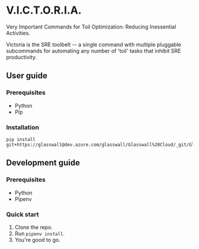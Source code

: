 # V.I.C.T.O.R.I.A.
Very Important Commands for Toil Optimization: Reducing Inessential Activities.

Victoria is the SRE toolbelt -- a single command with multiple pluggable
subcommands for automating any number of 'toil' tasks that inhibit SRE
productivity.

## User guide

### Prerequisites
- Python
- Pip

### Installation
```terminal
pip install git+https://glasswall@dev.azure.com/glasswall/Glasswall%20Cloud/_git/Glasswall.SRE.Victoria
```

## Development guide

### Prerequisites
- Python
- Pipenv

### Quick start
1. Clone the repo.
2. Run `pipenv install`.
3. You're good to go.